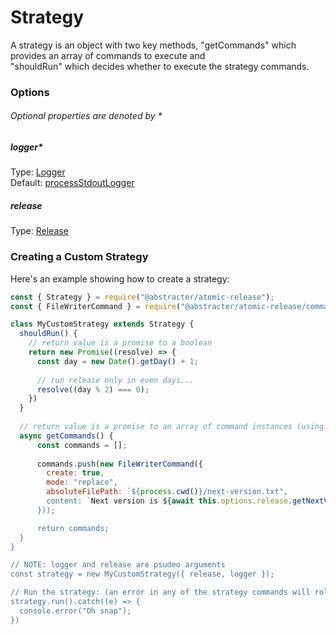 # Strategy

A strategy is an object with two key methods, "getCommands" which provides an array of commands to execute and  
"shouldRun" which decides whether to execute the strategy commands.

### Options

###### Optional properties are denoted by *
  
##### logger*

Type: [Logger](ports/logger.md)  
Default: [processStdoutLogger](src/adapters/process-stdout-logger/process-stdout-logger.ts)

##### release

Type: [Release](ports/release.md)

### Creating a Custom Strategy

Here's an example showing how to create a strategy:

```js
const { Strategy } = require("@abstracter/atomic-release");
const { FileWriterCommand } = require("@abstracter/atomic-release/commands/file-writer-command");

class MyCustomStrategy extends Strategy {
  shouldRun() {
    // return value is a promise to a boolean
    return new Promise((resolve) => {
      const day = new Date().getDay() + 1;
      
      // run release only in even days...
      resolve((day % 2) === 0);
    })
  }
  
  // return value is a promise to an array of command instances (using the async keyword for brevity)
  async getCommands() {
      const commands = [];
  
      commands.push(new FileWriterCommand({
        create: true,
        mode: "replace",
        absoluteFilePath: `${process.cwd()}/next-version.txt",
        content: `Next version is ${await this.options.release.getNextVersion()}`,
      }));

      return commands;
  }
}

// NOTE: logger and release are psudeo arguments
const strategy = new MyCustomStrategy({ release, logger });

// Run the strategy: (an error in any of the strategy commands will roll back previous commands by executing their "undo" method)
strategy.run().catch((e) => {
  console.error("Oh snap");
})
```
